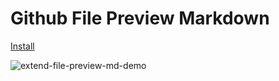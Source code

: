 # Github File Preview Markdown

[Install](https://github.com/iamogbz/oh-my-scripts/raw/master/dist/github-file-preview-md.user.js)

![extend-file-preview-md-demo](https://github.com/iamogbz/oh-my-scripts/raw/master/src/assets/images/extend-file-preview-md-demo.gif)
